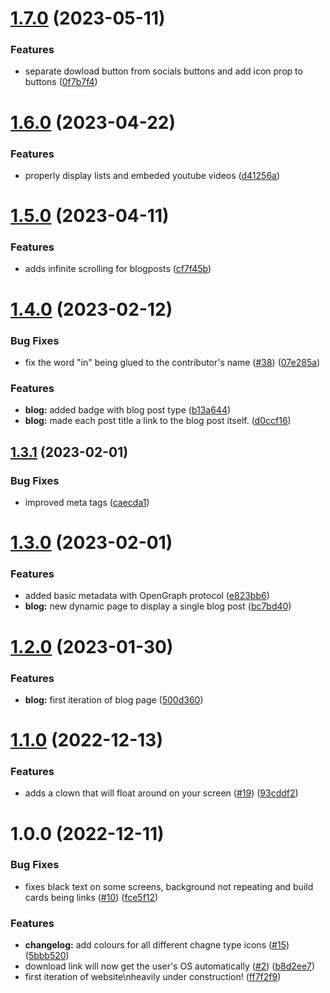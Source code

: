 # [1.7.0](https://github.com/unitystation/unitystation-web/compare/v1.6.0...v1.7.0) (2023-05-11)


### Features

* separate dowload button from socials buttons and  add icon prop to buttons ([0f7b7f4](https://github.com/unitystation/unitystation-web/commit/0f7b7f4a07635adfbf040c5e184314e8cc6399af))

# [1.6.0](https://github.com/unitystation/unitystation-web/compare/v1.5.0...v1.6.0) (2023-04-22)


### Features

* properly display lists and embeded youtube videos ([d41256a](https://github.com/unitystation/unitystation-web/commit/d41256a4f23ba3f3a68993b29e32829d9d3030b9))

# [1.5.0](https://github.com/unitystation/unitystation-web/compare/v1.4.0...v1.5.0) (2023-04-11)


### Features

* adds infinite scrolling for blogposts ([cf7f45b](https://github.com/unitystation/unitystation-web/commit/cf7f45b1bbd32f4c0ce66b6e639f1fc205c7d879))

# [1.4.0](https://github.com/unitystation/unitystation-web/compare/v1.3.1...v1.4.0) (2023-02-12)


### Bug Fixes

* fix the word "in" being glued to the contributor's name ([#38](https://github.com/unitystation/unitystation-web/issues/38)) ([07e285a](https://github.com/unitystation/unitystation-web/commit/07e285a22d7a1e73004a41c33578c1e137b784a4))


### Features

* **blog:** added badge with blog post type ([b13a644](https://github.com/unitystation/unitystation-web/commit/b13a644c30313482e8a84ff24ebfbd33c7da725a))
* **blog:** made each post title a link to the blog post itself. ([d0ccf16](https://github.com/unitystation/unitystation-web/commit/d0ccf16478ba9b9e6b6ad87961a0cef6d3191861))

## [1.3.1](https://github.com/unitystation/unitystation-web/compare/v1.3.0...v1.3.1) (2023-02-01)


### Bug Fixes

* improved meta tags ([caecda1](https://github.com/unitystation/unitystation-web/commit/caecda14e05cc237ca1b9a866e3958ffd8de62de))

# [1.3.0](https://github.com/unitystation/unitystation-web/compare/v1.2.0...v1.3.0) (2023-02-01)


### Features

* added basic metadata with OpenGraph protocol ([e823bb6](https://github.com/unitystation/unitystation-web/commit/e823bb6379136fa97cb056fa8103b1df4ab3bbb1))
* **blog:** new dynamic page to display a single blog post ([bc7bd40](https://github.com/unitystation/unitystation-web/commit/bc7bd407d51a7f9bbb3ab558683a4ef888577246))

# [1.2.0](https://github.com/unitystation/unitystation-web/compare/v1.1.0...v1.2.0) (2023-01-30)


### Features

* **blog:** first iteration of blog page ([500d360](https://github.com/unitystation/unitystation-web/commit/500d360a9898a2d046f9ab5ce8faa182c6f1fb12))

# [1.1.0](https://github.com/unitystation/unitystation-web/compare/v1.0.0...v1.1.0) (2022-12-13)


### Features

* adds a clown that will float around on your screen ([#19](https://github.com/unitystation/unitystation-web/issues/19)) ([93cddf2](https://github.com/unitystation/unitystation-web/commit/93cddf2f4666b387261d68529deeb808d5333948))

# 1.0.0 (2022-12-11)


### Bug Fixes

* fixes black text on some screens, background not repeating and build cards being links ([#10](https://github.com/unitystation/unitystation-web/issues/10)) ([fce5f12](https://github.com/unitystation/unitystation-web/commit/fce5f128ab7577ab90186ece1d6a0b50688cb7dd))


### Features

* **changelog:** add colours for all different chagne type icons ([#15](https://github.com/unitystation/unitystation-web/issues/15)) ([5bbb520](https://github.com/unitystation/unitystation-web/commit/5bbb52021d5d46542066e06f7c0355fe891e392e))
* download link will now get the user's OS automatically ([#2](https://github.com/unitystation/unitystation-web/issues/2)) ([b8d2ee7](https://github.com/unitystation/unitystation-web/commit/b8d2ee76bfa8191818f78d32304d67bde331be7c))
* first iteration of website\nheavily under construction! ([ff7f2f9](https://github.com/unitystation/unitystation-web/commit/ff7f2f9d12beb8a3da1daba09d3d25896d2d1bc0))
